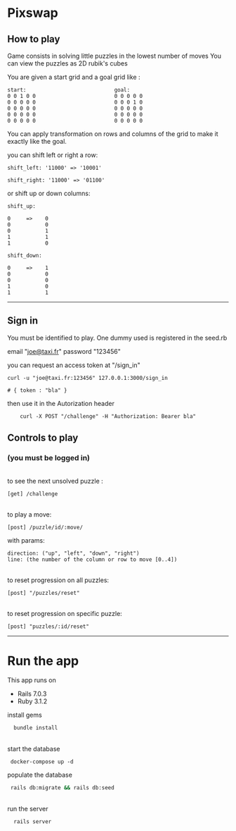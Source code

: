 # Pixswap

## How to play

Game consists in solving little puzzles in the lowest number of moves
You can view the puzzles as 2D rubik's cubes

You are given a start grid and a goal grid like :

```
start:                            goal:
0 0 1 0 0                         0 0 0 0 0
0 0 0 0 0                         0 0 0 1 0
0 0 0 0 0                         0 0 0 0 0
0 0 0 0 0                         0 0 0 0 0
0 0 0 0 0                         0 0 0 0 0  
```

You can apply transformation on rows and columns of the grid to make
it exactly like the goal.

you can shift left or right a row:

```
shift_left: '11000' => '10001' 

shift_right: '11000' => '01100' 
```

or shift up or down columns:

```
shift_up:

0     =>    0
0           0
0           1
1           1
1           0

shift_down:

0     =>    1
0           0
0           0
1           0
1           1 
```

____

## Sign in

You must be identified to play. One dummy used is registered in the seed.rb

email "joe@taxi.fr"
password "123456"

you can request an access token at "/sign_in"

``` 
curl -u "joe@taxi.fr:123456" 127.0.0.1:3000/sign_in

# { token : "bla" }

```

then use it in the Autorization header

``` 
    curl -X POST "/challenge" -H "Authorization: Bearer bla"
```


## Controls to play
### (you must be logged in)
\
to see the next unsolved puzzle :
``` 
[get] /challenge
```
\
to play a move:
``` 
[post] /puzzle/id/:move/
```
with params:
``` 
direction: ("up", "left", "down", "right")
line: (the number of the column or row to move [0..4])
```
\
to reset progression on all puzzles:
``` 
[post] "/puzzles/reset"
```
\
to reset progression on specific puzzle:
``` 
[post] "puzzles/:id/reset"
```


_______________________

# Run the app

This app runs on 
- Rails 7.0.3
- Ruby 3.1.2

install gems
```bash
  bundle install 
```
\
start the database
```
 docker-compose up -d
```
populate the database
``` bash
 rails db:migrate && rails db:seed
```
\
run the server
```bash
  rails server 
```


